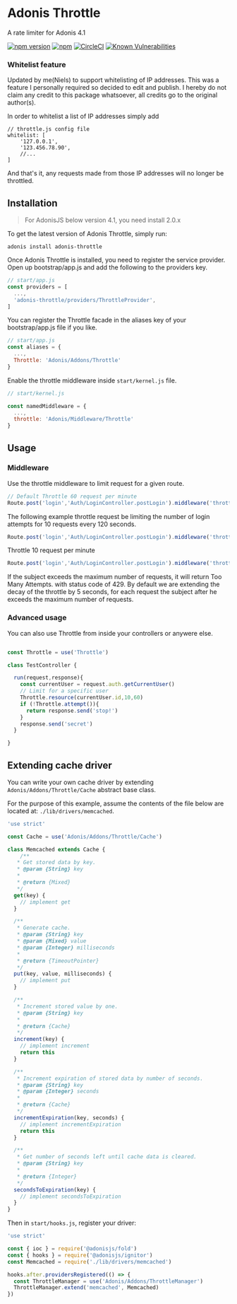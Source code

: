 # Adonis Throttle

A rate limiter for Adonis 4.1

[![npm version](https://badge.fury.io/js/adonis-throttle.svg)](https://badge.fury.io/js/adonis-throttle)
[![npm](https://img.shields.io/npm/dt/adonis-throttle.svg)](https://www.npmjs.com/package/adonis-throttle)
[![CircleCI](https://img.shields.io/circleci/project/github/masasron/adonis-throttle.svg)](https://circleci.com/gh/masasron/adonis-throttle)
[![Known Vulnerabilities](https://snyk.io/test/github/masasron/adonis-throttle/badge.svg?targetFile=package.json)](https://snyk.io/test/github/masasron/adonis-throttle?targetFile=package.json)


### Whitelist feature
Updated by me(Niels) to support whitelisting of IP addresses. This was a feature I personally required so decided to edit and publish.
I hereby do not claim any credit to this package whatsoever, all credits go to the original author(s).

In order to whitelist a list of IP addresses simply add
```
// throttle.js config file
whitelist: [
    '127.0.0.1',
    '123.456.78.90',
    //...
]
```
And that's it, any requests made from those IP addresses will no longer be throttled.

## Installation

> For AdonisJS below version 4.1, you need install 2.0.x

To get the latest version of Adonis Throttle, simply run:

```console
adonis install adonis-throttle
```

Once Adonis Throttle is installed, you need to register the service provider.
Open up bootstrap/app.js and add the following to the providers key.

```js
// start/app.js
const providers = [
  ...,
  'adonis-throttle/providers/ThrottleProvider',
]
```

You can register the Throttle facade in the aliases key of your bootstrap/app.js file if you like.

```js
// start/app.js
const aliases = {
  ...,
  Throttle: 'Adonis/Addons/Throttle'
}
```

Enable the throttle middleware inside `start/kernel.js` file.

```js
// start/kernel.js

const namedMiddleware = {
  ...,
  throttle: 'Adonis/Middleware/Throttle'
}
```

## Usage

### Middleware

Use the throttle middleware to limit request for a given route.

```js
// Default Throttle 60 request per minute
Route.post('login','Auth/LoginController.postLogin').middleware('throttle')
```

The following example throttle request be limiting the number of login attempts for 10 requests every 120 seconds.

```js
Route.post('login','Auth/LoginController.postLogin').middleware('throttle:10,120')
```

Throttle 10 request per minute

```js
Route.post('login','Auth/LoginController.postLogin').middleware('throttle:10')
```

If the subject exceeds the maximum number of requests, it will return Too Many Attempts. with status code of 429.
By default we are extending the decay of the throttle by 5 seconds, for each request the subject after he exceeds the maximum number of requests.

### Advanced usage

You can also use Throttle from inside your controllers or anywere else.

```js

const Throttle = use('Throttle')

class TestController {

  run(request,response){
    const currentUser = request.auth.getCurrentUser()
    // Limit for a specific user
    Throttle.resource(currentUser.id,10,60)
    if (!Throttle.attempt()){
      return response.send('stop!')
    }
    response.send('secret')
  }

}
```

## Extending cache driver

You can write your own cache driver by extending `Adonis/Addons/Throttle/Cache`
abstract base class.

For the purpose of this example, assume the contents of the file below are
located at: `./lib/drivers/memcached`.

```js
'use strict'

const Cache = use('Adonis/Addons/Throttle/Cache')

class Memcached extends Cache {
    /**
   * Get stored data by key.
   * @param {String} key
   *
   * @return {Mixed}
   */
  get(key) {
    // implement get
  }

  /**
   * Generate cache.
   * @param {String} key
   * @param {Mixed} value
   * @param {Integer} milliseconds
   *
   * @return {TimeoutPointer}
   */
  put(key, value, milliseconds) {
    // implement put
  }

  /**
   * Increment stored value by one.
   * @param {String} key
   *
   * @return {Cache}
   */
  increment(key) {
    // implement increment
    return this
  }

  /**
   * Increment expiration of stored data by number of seconds.
   * @param {String} key
   * @param {Integer} seconds
   *
   * @return {Cache}
   */
  incrementExpiration(key, seconds) {
    // implement incrementExpiration
    return this
  }

  /**
   * Get number of seconds left until cache data is cleared.
   * @param {String} key
   *
   * @return {Integer}
   */
  secondsToExpiration(key) {
    // implement secondsToExpiration
  }
}
```

Then in `start/hooks.js`, register your driver:

```js
'use strict'

const { ioc } = require('@adonisjs/fold')
const { hooks } = require('@adonisjs/ignitor')
const Memcached = require('./lib/drivers/memcached')

hooks.after.providersRegistered(() => {
  const ThrottleManager = use('Adonis/Addons/ThrottleManager')
  ThrottleManager.extend('memcached', Memcached)
})
```
